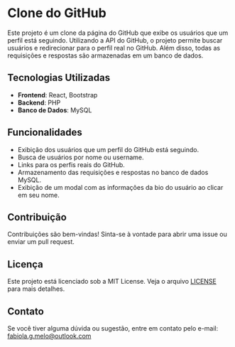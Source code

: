 # Clone do GitHub

Este projeto é um clone da página do GitHub que exibe os usuários que um perfil está seguindo. Utilizando a API do GitHub, o projeto permite buscar usuários e redirecionar para o perfil real no GitHub. Além disso, todas as requisições e respostas são armazenadas em um banco de dados.

## Tecnologias Utilizadas

- **Frontend**: React, Bootstrap
- **Backend**: PHP
- **Banco de Dados**: MySQL

## Funcionalidades

- Exibição dos usuários que um perfil do GitHub está seguindo.
- Busca de usuários por nome ou username.
- Links para os perfis reais do GitHub.
- Armazenamento das requisições e respostas no banco de dados MySQL.
- Exibição de um modal com as informações da bio do usuário ao clicar em seu nome.


## Contribuição

Contribuições são bem-vindas! Sinta-se à vontade para abrir uma issue ou enviar um pull request.

## Licença

Este projeto está licenciado sob a MIT License. Veja o arquivo [LICENSE](LICENSE) para mais detalhes.

## Contato

Se você tiver alguma dúvida ou sugestão, entre em contato pelo e-mail: fabiola.g.melo@outlook.com



